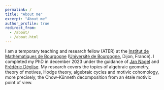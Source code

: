 ```yaml
---
permalink: /
title: "About me"
excerpt: "About me"
author_profile: true
redirect_from: 
  - /about/
  - /about.html
---
```

I am a temporary teaching and research fellow (ATER) at the [Institut de Mathématiques de Bourgogne](https://math.u-bourgogne.fr/) ([Université de Bourgogne](https://www.u-bourgogne.fr/), Dijon, France). I completed my PhD in december 2023 under the guidance of [Jan Nagel](http://nagel49.perso.math.cnrs.fr/) and [Frédéric Déglise](http://deglise.perso.math.cnrs.fr/). My research covers the topics of algebraic geometry, theory of motives, Hodge theory, algebraic cycles and motivic cohomology, more precisely, the Chow-Künneth decomposition from an étale motivic point of view.
